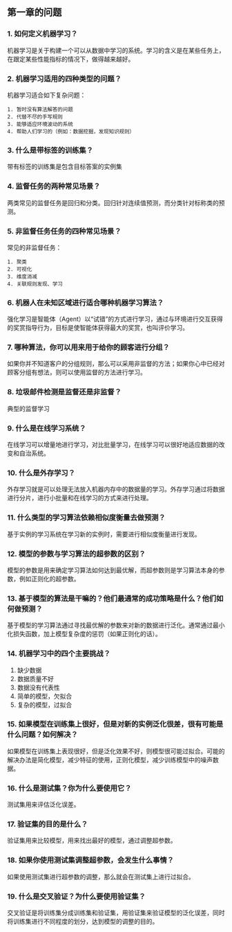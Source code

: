 ## 第一章的问题

### 1. 如何定义机器学习？
机器学习是关于构建一个可以从数据中学习的系统。学习的含义是在某些任务上，在跟定某些性能指标的情况下，做得越来越好。

### 2. 机器学习适用的四种类型的问题？
机器学习适合如下复杂问题：

    1. 暂时没有算法解答的问题
    2. 代替不尽的手写规则
    3. 能够适应环境波动的系统
    4. 帮助人们学习的（例如：数据挖掘，发现知识规则）

### 3. 什么是带标签的训练集？
带有标签的训练集是包含目标答案的实例集

### 4. 监督任务的两种常见场景？
两类常见的监督任务是回归和分类。回归针对连续值预测，而分类针对标称类的预测。

### 5. 非监督任务任务的四种常见场景？
常见的非监督任务：

    1. 聚类
    2. 可视化
    3. 维度消减
    4. 关联规则发现、学习

### 6. 机器人在未知区域进行适合哪种机器学习算法？
强化学习是智能体（Agent）以“试错”的方式进行学习，通过与环境进行交互获得的奖赏指导行为，目标是使智能体获得最大的奖赏，也叫评价学习。

### 7. 哪种算法，你可以用来用于给你的顾客进行分组？
如果你并不知道客户的分组规则，那么可以采用非监督的方法；如果你心中已经对顾客分组有想法，则可以使用监督的方法进行学习。

### 8. 垃圾邮件检测是监督还是非监督？
典型的监督学习

### 9. 什么是在线学习系统？
在线学习可以增量地进行学习，对比批量学习，在线学习可以很好地适应数据的改变和自治系统。

### 10. 什么是外存学习？
外存学习就是可以处理无法放入机器内存中的数据量的学习。外存学习通过将数据进行分片，进行小批量和在线学习的方式来进行处理。

### 11. 什么类型的学习算法依赖相似度衡量去做预测？
基于实例的学习系统在学习新的实例时，需要进行相似度衡量进行发现。

### 12. 模型的参数与学习算法的超参数的区别？
模型的参数是用来确定学习算法如何达到最优解，而超参数则是学习算法本身的参数，例如正则化的超参数。

### 13. 基于模型的算法是干嘛的？他们最通常的成功策略是什么？他们如何做预测？
基于模型的学习算法通过寻找最优解的参数来对新的数据进行泛化。通常通过最小化损失函数，加上模型复杂度的惩罚（如果正则化的话）。

### 14. 机器学习中的四个主要挑战？

1. 缺少数据
2. 数据质量不好
3. 数据没有代表性
4. 简单的模型，欠拟合
5. 复杂的模型，过拟合

### 15. 如果模型在训练集上很好，但是对新的实例泛化很差，很有可能是什么问题？如何解决？
如果模型在训练集上表现很好，但是泛化效果不好，则模型很可能过拟合。可能的解决办法是简化模型，减少特征的使用，正则化模型，减少训练模型中的噪声数据。

### 16. 什么是测试集？你为什么要使用它？
测试集用来评估泛化误差。

### 17. 验证集的目的是什么？
验证集用来比较模型，用来找出最好的模型，通过调整超参数。

### 18. 如果你使用测试集调整超参数，会发生什么事情？
如果使用测试集进行超参数的调整，那么就会在测试集上进行过拟合。

### 19. 什么是交叉验证？为什么要使用验证集？
交叉验证是将训练集分成训练集和验证集，用验证集来验证模型的泛化误差，同时将训练集进行不同程度的划分，达到模型的调整的目的。

